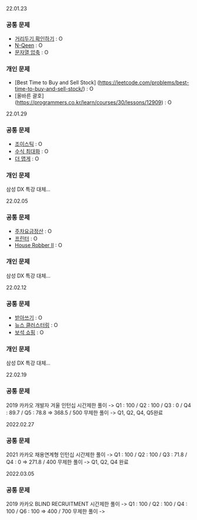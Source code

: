 22.01.23
### 공통 문제

- [거리두기 확인하기](https://programmers.co.kr/learn/courses/30/lessons/81302) : O
- [N-Qeen](https://programmers.co.kr/learn/courses/30/lessons/12952) : O
- [문자열 압축](https://programmers.co.kr/learn/courses/30/lessons/60057) : O

### 개인 문제

- [Best Time to Buy and Sell Stock] (https://leetcode.com/problems/best-time-to-buy-and-sell-stock/) : O
- [올바른 괄호] (https://programmers.co.kr/learn/courses/30/lessons/12909) : O

22.01.29
### 공통 문제

- [조이스틱](https://programmers.co.kr/learn/courses/30/lessons/42860) : O
- [수식 최대화](https://programmers.co.kr/learn/courses/30/lessons/67257) : O
- [더 맵게](https://programmers.co.kr/learn/courses/30/lessons/42626) : O

### 개인 문제
삼성 DX 특강 대체...

22.02.05
### 공통 문제

- [주차요금정산](https://programmers.co.kr/learn/courses/30/lessons/92341) : O
- [프린터](https://programmers.co.kr/learn/courses/30/lessons/42587) : O
- [House Robber II](https://leetcode.com/problems/house-robber-ii/) : O

### 개인 문제
삼성 DX 특강 대체...

22.02.12
### 공통 문제

- [받아쓰기](https://www.acmicpc.net/problem/20542) : O
- [뉴스 클러스터링](https://programmers.co.kr/learn/courses/30/lessons/17677) : O
- [보석 쇼핑](https://programmers.co.kr/learn/courses/30/lessons/67258) : O

### 개인 문제
삼성 DX 특강 대체...

22.02.19
### 공통 문제
2019 카카오 개발자 겨울 인턴십 
시간제한 풀이 -> Q1 : 100 / Q2 : 100 / Q3 : 0 / Q4 : 89.7 / Q5 : 78.8 => 368.5 / 500
무제한 풀이 -> Q1, Q2, Q4, Q5완료

2022.02.27
### 공통 문제
2021 카카오 채용연계형 인턴십
시간제한 풀이 -> Q1 : 100 / Q2 : 100 / Q3 : 71.8 / Q4 : 0 => 271.8 / 400
무제한 풀이 -> Q1, Q2, Q4 완료

2022.03.05
### 공통 문제
2019 카카오 BLIND RECRUITMENT
시간제한 풀이 -> Q1 : 100 / Q2 : 100 / Q4 : 100 / Q6 : 100 => 400 / 700
무제한 풀이 ->